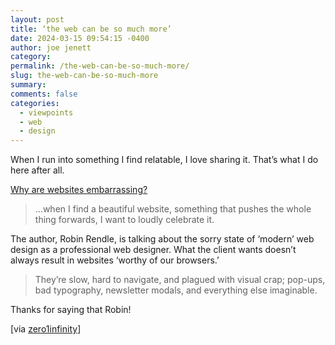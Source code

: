 ```yaml
---
layout: post
title: ‘the web can be so much more’
date: 2024-03-15 09:54:15 -0400
author: joe jenett
category: 
permalink: /the-web-can-be-so-much-more/
slug: the-web-can-be-so-much-more
summary: 
comments: false
categories:
  - viewpoints
  - web
  - design
---
```

When I run into something I find relatable, I love sharing it. That’s what I do here after all.

<a title="Robin Rendle — Why are websites embarrassing?" href="https://robinrendle.com/notes/why-are-websites-embarrassing/">Why are websites embarrassing?</a>
<blockquote>
<p>
...when I find a beautiful website, something that pushes the whole thing forwards, I want to loudly celebrate it.
</p>
</blockquote>
The author, Robin Rendle, is talking about the sorry state of ‘modern’ web design as a professional web designer. What the client wants doesn’t always result in websites ‘worthy of our browsers.’
<blockquote><p>They’re slow, hard to navigate, and plagued with visual crap; pop-ups, bad typography, newsletter modals, and everything else imaginable. </p></blockquote>
Thanks for saying that Robin! 

[via <a href="https://pinboard.in/u:zero1infinity">zero1infinity</a>]



<a style="display:none;" href="https://brid.gy/publish/mastodon"><small>(cross-posted to mastodon)</small></a>